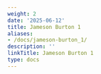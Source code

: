 ```yaml
---
weight: 2
date: '2025-06-12'
title: Jameson Burton 1
aliases:
- /docs/jameson-burton_1/
description: ''
linkTitle: Jameson Burton 1
type: docs
---
```


